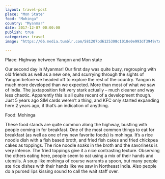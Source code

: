 ```yaml
---
layout: travel-post
place: "Mon State"
food: "Mohinga"
country: "Myanmar"
date: 2017-12-07 00:00:00
publish: true
categories: travel
image: "https://66.media.tumblr.com/581207bd6125308c1018e0e993df3949/tumblr_p0u6m4WmB01wkhtd7o1_1280.jpg"

---
```


Place: Highway between Yangon and Mon state

Our second day in Myanmar! Our first day was quite busy, regrouping with old friends as well as a new one, and scurrying through the sights of Yangon before we headed off to explore the rest of the country.
Yangon is much more developed than we expected. More than most of what we saw of India. The juxtaposition felt very stark actually – much cleaner and way less chaotic. Apparently this is all quite recent of a development though. Just 5 years ago SIM cards weren’t a thing, and KFC only started expanding here 2 years ago, if that’s an indication of anything.

Food: Mohinga

These food stands are quite common along the highway, bustling with people coming in for breakfast.
One of the most common things to eat for breakfast (as well as one of my new favorite foods) is mohinga. It’s a rice noodle dish with a fish based broth, and fried fish cakes and fried chickpea cakes as toppings. The rice noodle soaks in the broth and the savoriness is very intense. The fried toppings give it a nice contrasting texture.
Observing the others eating here, people seem to eat using a mix of their hands and utensils. A soup like mohinga of course warrants a spoon, but many people ate rice dishes with their hands like we saw in Northeast India. Also people do a pursed lips kissing sound to call the wait staff over.